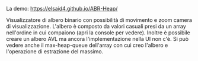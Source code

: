 La demo: https://elsaid4.github.io/ABR-Heap/

Visualizzatore di albero binario con possibilità di movimento e zoom camera di visualizzazione. L'albero è composto da valori casuali presi da un array nell'ordine in cui compaiono (apri la console per vedere). 
Inoltre è possibile creare un albero AVL ma ancora l'implementazione nella UI non c'è. 
Si può vedere anche il max-heap-queue dell'array con cui creo l'albero e l'operazione di estrazione del massimo.
